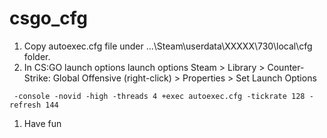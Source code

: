 # csgo_cfg


1. Copy autoexec.cfg file under ...\Steam\userdata\XXXXX\730\local\cfg folder.
1. In CS:GO launch options launch options
Steam > Library > Counter-Strike: Global Offensive (right-click) > Properties > Set Launch Options

```console
 -console -novid -high -threads 4 +exec autoexec.cfg -tickrate 128 -refresh 144
 ```
1. Have fun
